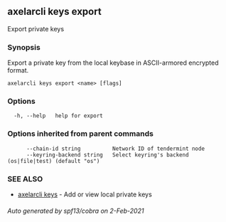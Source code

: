 ## axelarcli keys export

Export private keys

### Synopsis

Export a private key from the local keybase in ASCII-armored encrypted format.

```
axelarcli keys export <name> [flags]
```

### Options

```
  -h, --help   help for export
```

### Options inherited from parent commands

```
      --chain-id string          Network ID of tendermint node
      --keyring-backend string   Select keyring's backend (os|file|test) (default "os")
```

### SEE ALSO

* [axelarcli keys](axelarcli_keys.md)     - Add or view local private keys

###### Auto generated by spf13/cobra on 2-Feb-2021
